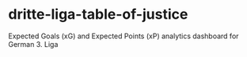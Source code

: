 # dritte-liga-table-of-justice
Expected Goals (xG) and Expected Points (xP) analytics dashboard for German 3. Liga
